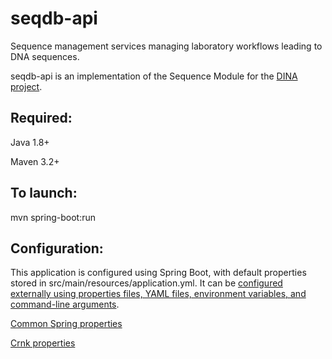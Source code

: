 # seqdb-api

Sequence management services managing laboratory workflows leading to DNA sequences.

seqdb-api is an implementation of the Sequence Module for the [DINA project](https://www.dina-project.net/).

## Required:

Java 1.8+

Maven 3.2+

## To launch:
mvn spring-boot:run

## Configuration:
This application is configured using Spring Boot, with default properties stored in src/main/resources/application.yml. It can be [configured externally using properties files, YAML files, environment variables, and command-line arguments](https://docs.spring.io/spring-boot/docs/current/reference/html/boot-features-external-config.html).

[Common Spring properties](https://docs.spring.io/spring-boot/docs/current/reference/html/common-application-properties.html)

[Crnk properties](http://www.crnk.io/releases/stable/documentation/#_integration_with_spring_and_string_boot)
